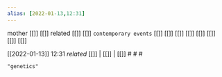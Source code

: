 ```yaml
---
alias: [2022-01-13,12:31]
---
```

 mother [[]] [[]]
 related [[]] [[]]
 `contemporary events` [[]] [[]] [[]] [[]] [[]] [[]] [[]] [[]]

[[2022-01-13]] 12:31 _related_ [[]] | [[]] | [[]] # # #

```query
"genetics"
```